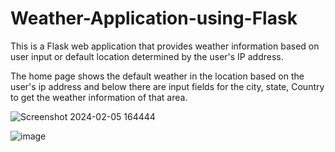 ﻿# Weather-Application-using-Flask

This is a Flask web application that provides weather information based on user input or default location determined by the user's IP address.

The home page shows the default weather in the location based on the user's ip address and below there are input fields for the city, state, Country to get the weather information of that area.  

![Screenshot 2024-02-05 164444](https://github.com/skmotamarri2000/Weather-Application-using-Flask/assets/144952861/eaa7220d-e9c5-4adb-b9f8-c9c2e3924e8d)


![image](https://github.com/skmotamarri2000/Weather-Application-using-Flask/assets/144952861/bc05acc0-2b1d-47bf-8389-2495eb2daff7)
